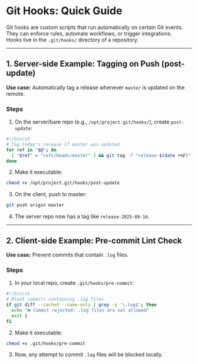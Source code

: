 # Git Hooks: Quick Guide

Git hooks are custom scripts that run automatically on certain Git events.  
They can enforce rules, automate workflows, or trigger integrations.  
Hooks live in the `.git/hooks/` directory of a repository.

---

## 1. Server-side Example: Tagging on Push (post-update)

**Use case:** Automatically tag a release whenever `master` is updated on the remote.

### Steps
1. On the server/bare repo (e.g., `/opt/project.git/hooks/`), create `post-update`:

```sh
#!/bin/sh
# Tag today's release if master was updated
for ref in "$@"; do
  [ "$ref" = "refs/heads/master" ] && git tag -f "release-$(date +%F)" "$ref"
done
```

2. Make it executable:
```bash
chmod +x /opt/project.git/hooks/post-update
```

3. On the client, push to master:
```bash
git push origin master
```

4. The server repo now has a tag like `release-2025-09-16`.

---

## 2. Client-side Example: Pre-commit Lint Check

**Use case:** Prevent commits that contain `.log` files.

### Steps
1. In your local repo, create `.git/hooks/pre-commit`:

```sh
#!/bin/sh
# Block commits containing .log files
if git diff --cached --name-only | grep -q '\.log$'; then
  echo "❌ Commit rejected: .log files are not allowed"
  exit 1
fi
```

2. Make it executable:
```bash
chmod +x .git/hooks/pre-commit
```

3. Now, any attempt to commit `.log` files will be blocked locally.
